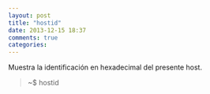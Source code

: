 ```yaml
---
layout: post
title: "hostid"
date: 2013-12-15 18:37
comments: true
categories: 
---
```

Muestra la identificación en hexadecimal del presente host.

>~$ hostid

